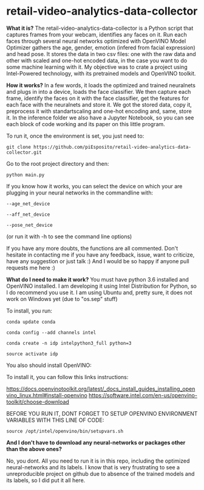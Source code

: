 # retail-video-analytics-data-collector

**What it is?**
The retail-video-analytics-data-collector is a Python script that captures frames from your webcam, identifies any faces on it. Run each faces through several neural networks optimized with OpenVINO Model Optimizer gathers the age, gender, emotion (infered from facial expression) and head pose. It stores the data in two csv files: one with the raw data and other with scaled and one-hot encoded data, in the case you want to do some machine learning with it. My objective was to crate a project using Intel-Powered technology, with its pretrained models and OpenVINO toolkit. 

**How it works?** 
 In a few words, it loads the optimized and trained neuralnets and plugs in into a device, loads the face classifier. We then capture each frame, identify the faces on it with the face classifier, get the features for each face with the neuralnets and store it. We got the stored data, copy it, preprocess it with standartscaling and one-hot encoding and, same, store it. In the inference folder we also have a Jupyter Notebook, so you can see each block of code working and its paper on this little program.
 
 To run it, once the environment is set, you just need to:
 
 
 `git clone https://github.com/piEsposito/retail-video-analytics-data-collector.git`
 
 
 Go to the root project directory and then:
 
 
 `python main.py`
 
 
 If you know how it works, you can select the device on which your are plugging in your neural networks in the commandline with:
 
 `--age_net_device`
 
 
 `--aff_net_device`
 
 
 `--pose_net_device`
 
 
 (or run it with -h to see the command line options)
 
 
 If you have any more doubts, the functions are all commented. Don't hesitate in contacting me if you have any feedback, issue, want to criticize, have any suggestion or just talk :) And I would be so happy if anyone pull requests me here :)
 
 **What do I need to make it work?**
You must have python 3.6 installed and OpenVINO installed. I am developing it using Intel Distribution for Python, so I do recommend you use it. I am using Ubuntu and, pretty sure, it does not work on Windows yet (due to "os.sep" stuff)

To install, you run: 


`conda update conda`


`conda config --add channels intel`


`conda create -n idp intelpython3_full python=3`


`source activate idp`

You also should install OpenVINO:

To install it, you can follow this links instructions:

https://docs.openvinotoolkit.org/latest/_docs_install_guides_installing_openvino_linux.html#install-openvino
https://software.intel.com/en-us/openvino-toolkit/choose-download

BEFORE YOU RUN IT, DONT FORGET TO SETUP OPENVINO ENVIRONMENT VARIABLES WITH THIS LINE OF CODE:


`source /opt/intel/openvino/bin/setupvars.sh`

**And I don't have to download any neural-networks or packages other than the above ones?**


No, you dont. All you need to run it is in this repo, including the optimized neural-networks and its labels. I know that is very frustrating to see a unreproducible project on github due to absence of the trained models and its labels, so I did put it all here. 

